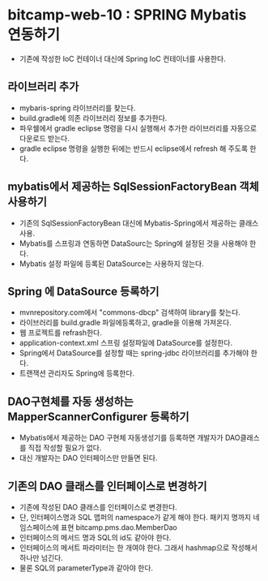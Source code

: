 # bitcamp-web-10 : SPRING Mybatis 연동하기
- 기존에 작성한 IoC 컨테이너 대신에 Spring IoC 컨테이너를 사용한다.

## 라이브러리 추가
- mybaris-spring 라이브러리를 찾는다.
- build.gradle에 의존 라이브러리 정보를 추가한다.
- 파우쉘에서 gradle eclipse 명령을 다시 실행해서 추가한 라이브러리를 자동으로 다운로드 받는다.
- gradle eclipse 명령을 실행한 뒤에는 반드시 eclipse에서 refresh 해 주도록 한다.

## mybatis에서 제공하는 SqlSessionFactoryBean 객체 사용하기
- 기존의 SqlSessionFactoryBean 대신에 Mybatis-Spring에서 제공하는 클래스 사용.
- Mybatis를 스프링과 연동하면 DataSourc는 Spring에 설정된 것을 사용해야 한다.
- Mybatis 설정 파일에 등록된 DataSource는 사용하지 않는다.

## Spring 에 DataSource 등록하기
- mvnrepository.com에서 "commons-dbcp" 검색하여 library를 찾는다.
- 라이브러리를 build.gradle 파일에등록하고, gradle을 이용해 가져온다.
- 웹 프로젝트를 refrash한다.
- application-context.xml 스프링 설정파일에 DataSource를 설정한다.
- Spring에서 DataSource를 설정할 때는 spring-jdbc 라이브러리를 추가해야 한다.
- 트랜잭션 관리자도 Spring에 등록한다.

## DAO구현체를 자동 생성하는 MapperScannerConfigurer 등록하기
- Mybatis에서 제공하는 DAO 구현체 자동생성기를 등록하면 개발자가 DAO클래스를 직접 작성할 필요가 없다.
- 대신 개발자는 DAO 인터페이스만 만들면 된다.

## 기존의 DAO 클래스를 인터페이스로 변경하기
- 기존에 작성된 DAO 클래스를 인터페이스로 변경한다.
- 단, 인터페이스명과 SQL 맵퍼의 namespace가 같게 해야 한다. 패키지 명까지 네임스페이스에 표현 bitcamp.pms.dao.MemberDao
- 인터페이스의 메서드 명과 SQL의 id도 같아야 한다.
- 인터페이스의 메서트 파라미터는 한 개여야 한다. 그래서 hashmap으로 작성해서 하나만 넘긴다.
- 물론 SQL의 parameterType과 같아야 한다. 